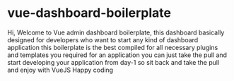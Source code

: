 # vue-dashboard-boilerplate

Hi, Welcome to Vue admin dashboard boilerplate, this dashboard basically designed for developers who want to start any kind of dashboard application this boilerplate is the best compiled for all necessary plugins and templates you required for an application you can just take the pull and start developing your application from day-1   so sit back and take the pull and enjoy with VueJS Happy coding  
